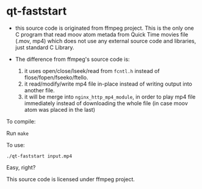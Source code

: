 # qt-faststart

- this source code is originated from ffmpeg project. This is the only one C program that read moov atom metada from Quick Time movies file (.mov, mp4) which does not use any external source code and libraries, just standard C Library.

- The difference from ffmpeg's source code is:
    1. it uses open/close/lseek/read from ``fcntl.h`` instead of flose/fopen/fseeko/ftello.
    2. it read/modify/write mp4 file in-place instead of writing output into another file.
    3. it will be merge into ``nginx_http_mp4_module``, in order to play mp4 file immediately instead of downloading the whole file (in case moov atom was placed in the last) 

To compile:

Run ``make``


To use: 

``./qt-faststart input.mp4`` 


Easy, right? 



This source code is licensed under ffmpeg project. 


